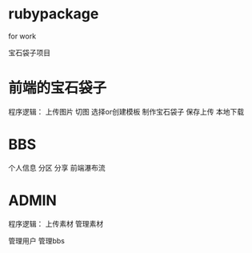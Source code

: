 rubypackage
===========

for  work


宝石袋子项目


前端的宝石袋子
=================================
程序逻辑：
上传图片
切图
选择or创建模板
制作宝石袋子
保存上传
本地下载



BBS
=================================
个人信息
分区
分享
前端瀑布流



ADMIN
=================================
程序逻辑：
上传素材
管理素材

管理用户
管理bbs
